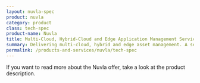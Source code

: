 ```yaml
---
layout: nuvla-spec
product: nuvla
category: product
class: tech-spec
product-name: Nuvla
title: Multi-Cloud, Hybrid-Cloud and Edge Application Management Service
summary: Delivering multi-cloud, hybrid and edge asset management. A secure and powerful way to reduce operational costs and improve efficiency.
permalink: /products-and-services/nuvla/tech-spec
---
```


If you want to read more about the Nuvla offer, take a look at the product description.
